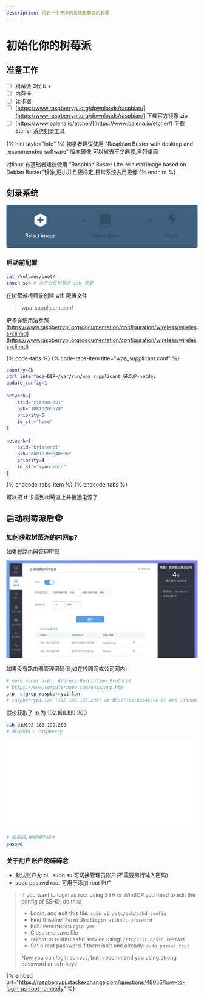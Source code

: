 ```yaml
---
description: 得到一个干净的系统和英雄的起源
---
```


# 初始化你的树莓派

## 准备工作

* [ ] 树莓派 3代 b + 
* [ ] 内存卡
* [ ] 读卡器
* [ ] [https://www.raspberrypi.org/downloads/raspbian/](https://www.raspberrypi.org/downloads/raspbian/) 下载官方镜像 zip
* [ ] [https://www.balena.io/etcher/](https://www.balena.io/etcher/) 下载 Etcher 系统刻录工具

{% hint style="info" %}
初学者建议使用 "Raspbian Buster with desktop and recommended software" 版本镜像,可以省去不少麻烦,自带桌面

对linux 有基础者建议使用 "Raspbian Buster Lite-Minimal image based on Debian Buster"镜像,更小并且更稳定,日常系统占用更低
{% endhint %}

## 刻录系统

![](.gitbook/assets/steps-8006dca57323756b1b84fb9408742409.gif)

### 启动前配置

```bash
cat /Volumes/boot/
touch ssh # 为了允许树莓派 ssh 登录
```

在树莓派根目录创建 wifi 配置文件

> wpa\_supplicant.conf

更多详细用法参照 [https://www.raspberrypi.org/documentation/configuration/wireless/wireless-cli.md](https://www.raspberrypi.org/documentation/configuration/wireless/wireless-cli.md)

{% code-tabs %}
{% code-tabs-item title="wpa\_supplicant.conf" %}
```bash
country=CN
ctrl_interface=DIR=/var/run/wpa_supplicant GROUP=netdev
update_config=1

network={
    ssid="ziroom-301"
    psk="18810205578"
    priority=5
    id_str="home"
}

network={
    ssid="kristendi"
    psk="dk010203040506"
    priority=4
    id_str="myAndroid"
}
```
{% endcode-tabs-item %}
{% endcode-tabs %}

可以把 tf 卡插到树莓派上并接通电源了

## 启动树莓派后🐵

### 如何获取树莓派的内网ip?

如果有路由器管理密码

![&#x5404;&#x54C1;&#x724C;&#x8DEF;&#x7531;&#x5668;&#x7BA1;&#x7406;&#x9875;&#x9762;&#x53EF;&#x80FD;&#x7565;&#x6709;&#x4E0D;&#x540C;](.gitbook/assets/1%20%281%29.png)

如果没有路由器管理密码\(比如在校园网或公司网内\)

```bash
# more about arp : Address Resolution Protocol
# https://www.computerhope.com/unix/arp.htm
arp -a|grep raspberrypi.lan
# raspberrypi.lan (192.168.199.200) at b8:27:eb:63:4e:ce on en0 ifscope [ethernet]
```

假设获取了 ip 为 192.168.199.200

```bash
ssh pi@192.168.199.200
# 默认密码 : raspberry
```

![&#x9ED8;&#x8BA4;&#x767B;&#x5F55;&#x6B22;&#x8FCE;&#x9875;](.gitbook/assets/carbon-2.svg)

```bash
# 改密码,根据提示操作
passwd
```

### 关于用户账户的碎碎念

* 默认账户为 pi ,  sudo su 可切换管理员账户\(不需要另行输入密码\)
* sudo passwd root 可用于添加 root 账户

> If you want to login as root using SSH or WinSCP you need to edit the config of SSHD, do this:
>
> * Login, and edit this file: `sudo vi /etc/ssh/sshd_config`
> * Find this line: `PermitRootLogin without-password`
> * Edit: `PermitRootLogin yes`
> * Close and save file
> * `reboot` or restart sshd service using: `/etc/init.d/ssh restart`
> * Set a root password if there isn't one already: `sudo passwd root`
>
> Now you can login as `root`, but I recommend you using strong password or ssh-keys

{% embed url="https://raspberrypi.stackexchange.com/questions/48056/how-to-login-as-root-remotely" %}



